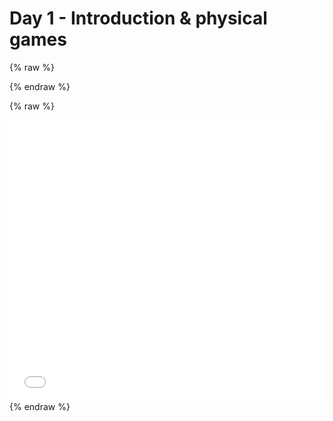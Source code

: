 # Day 1 - Introduction & physical games
{% raw %}
<script src="../resizeIframes.js"></script>
{% endraw %}

{% raw %}
<iframe src="../web/index.html" width="100%" height="450" frameborder="no"></iframe>
{% endraw %}
